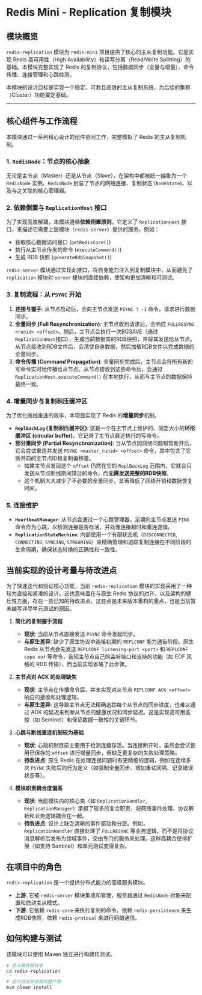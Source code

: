 # Redis Mini - Replication 复制模块

## 模块概览

`redis-replication` 模块为 `redis-mini` 项目提供了核心的主从复制功能。它是实现 Redis 高可用性（High Availability）和读写分离（Read/Write Splitting）的基础。本模块完整实现了 Redis 的复制协议，包括数据同步（全量与增量）、命令传播、连接管理和心跳检测。

本模块的设计目标是实现一个稳定、可靠且高效的主从复制系统，为后续的集群（Cluster）功能奠定基础。

---

## 核心组件与工作流程

本模块通过一系列精心设计的组件协同工作，完整模拟了 Redis 的主从复制机制。

### 1. `RedisNode`：节点的核心抽象

无论是主节点（Master）还是从节点（Slave），在架构中都被统一抽象为一个 `RedisNode` 实例。`RedisNode` 封装了节点的网络连接、复制状态 (`NodeState`)、以及与之关联的核心管理器。

### 2. 依赖倒置与 `ReplicationHost` 接口

为了实现高度解耦，本模块遵循**依赖倒置原则**。它定义了 `ReplicationHost` 接口，来描述它需要上层模块（`redis-server`）提供的服务，例如：
* 获取核心数据访问接口 (`getRedisCore()`)
* 执行从主节点传来的命令 (`executeCommand()`)
* 生成 RDB 快照 (`generateRdbSnapshot()`)

`redis-server` 模块通过实现此接口，将自身能力注入到复制模块中，从而避免了 `replication` 模块对 `server` 模块的直接依赖，使架构更加清晰和可测试。

### 3. 复制流程：从 `PSYNC` 开始

1.  **连接与握手**: 从节点启动后，会向主节点发送 `PSYNC ? -1` 命令，请求进行数据同步。
2.  **全量同步 (Full Resynchronization)**: 主节点收到请求后，会响应 `FULLRESYNC <runid> <offset>`。随后，主节点会执行一次BGSAVE（通过`ReplicationHost`接口），生成当前数据库的RDB快照，并将其发送给从节点。从节点接收到RDB文件后，会清空自身数据，然后加载RDB文件以完成数据的全量同步。
3.  **命令传播 (Command Propagation)**: 全量同步完成后，主节点会将所有新的写命令实时地传播给从节点。从节点接收到这些命令后，会通过 `ReplicationHost.executeCommand()` 在本地执行，从而与主节点的数据保持最终一致。

### 4. 增量同步与复制积压缓冲区

为了优化断线重连的效率，本项目实现了 Redis 的**增量同步**机制。

* **`ReplBackLog` (复制积压缓冲区)**: 这是一个在主节点上维护的、固定大小的**环形缓冲区 (circular buffer)**。它记录了主节点最近执行的写命令。
* **部分重同步 (Partial Resynchronization)**: 当从节点因网络问题短暂断开后，它会尝试重连并发送 `PSYNC <master_runid> <offset>` 命令，其中包含了它断开前的主节点ID和复制偏移量。
    * 如果主节点发现这个 `offset` 仍然在它的 `ReplBackLog` 范围内，它就会只发送从节点断线期间错过的命令，而**无需发送完整的RDB快照**。
    * 这个机制大大减少了不必要的全量同步，显著降低了网络开销和数据恢复时间。

### 5. 连接维护

* **`HeartbeatManager`**: 从节点会通过一个心跳管理器，定期向主节点发送 `PING` 命令作为心跳，以检测连接是否存活，并处理连接超时和重连逻辑。
* **`ReplicationStateMachine`**: 内部使用一个有限状态机（`DISCONNECTED`, `CONNECTING`, `SYNCING`, `STREAMING`）来精确管理和追踪复制连接在不同阶段的生命周期，确保状态转换的正确性和一致性。

## 当前实现的设计考量与待改进点

为了快速迭代和验证核心功能，当前 `redis-replication` 模块的实现采用了一种较为直接和紧凑的设计。这也意味着在与原生 Redis 协议的对齐、以及架构的健壮性方面，存在一些已知的待改进点。这些点是未来版本重构的重点，也是当前暂未编写详尽单元测试的原因。

1.  **简化的复制握手流程**
    * **现状**: 当前从节点直接发送 `PSYNC` 命令发起同步。
    * **与原生差异**: 缺少了原生协议中连接初期的 `REPLCONF` 能力通告阶段。原生 Redis 从节点会先发送 `REPLCONF listening-port <port>` 和 `REPLCONF capa eof` 等命令，告知主节点自己的监听端口和支持的功能（如 EOF 风格的 RDB 传输），而当前实现省略了此步骤。

2.  **主节点对 ACK 的处理缺失**
    * **现状**: 主节点在传播命令后，并未实现对从节点 `REPLCONF ACK <offset>` 响应的接收和处理逻辑。
    * **与原生差异**: 这导致主节点无法精确追踪每个从节点的同步进度，也难以通过 ACK 的延迟来判断从节点的健康状况和同步延迟。这是实现高可用监控（如 Sentinel）和保证数据一致性的关键环节。

3.  **心跳与断线重连机制较为基础**
    * **现状**: 心跳机制目前主要用于检测连接存活。当连接断开时，虽然会尝试使用已保存的 `offset` 进行增量同步，但缺乏更复杂的失败处理策略。
    * **待改进点**: 原生 Redis 在处理连接问题时有更精细的逻辑，例如在连续多次 `PSYNC` 失败后的行为定义（如强制全量同步、增加重试间隔、记录错误状态等）。

4.  **模块职责耦合度偏高**
    * **现状**: 当前模块内的核心类（如 `ReplicationHandler`, `ReplicationManager`）承担了较多的复合职责，将网络事件处理、协议解析和业务逻辑耦合在一起。
    * **待改进点**: 设计上缺乏清晰的事件驱动和分层。例如，`ReplicationHandler` 直接处理了 `FULLRESYNC` 等业务逻辑，而不是将协议消息解析后发布为领域事件，交由专门的服务来处理。这种高耦合使得扩展（如支持 Sentinel）和单元测试变得复杂。

## 在项目中的角色

`redis-replication` 是一个提供分布式能力的高级服务模块。

* **上游**: 它被 `redis-server` 模块集成和管理，服务器通过 `RedisNode` 对象来配置和启动主从模式。
* **下游**: 它依赖 `redis-core` 来执行复制的命令，依赖 `redis-persistence` 来生成RDB快照，依赖 `redis-protocal` 来进行网络通信。

## 如何构建与测试

该模块可以使用 Maven 独立进行构建和测试。

```bash
# 进入模块根目录
cd redis-replication

# 运行测试并安装构建产物
mvn clean install
```